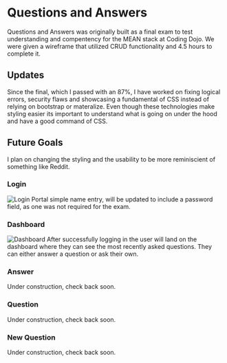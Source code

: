 # Questions and Answers

Questions and Answers was originally built as a final exam to test understanding and compentency for the MEAN stack at Coding Dojo. 
We were given a wireframe that utilized CRUD functionality and 4.5 hours to complete it. 

## Updates
Since the final, which I passed with an 87%, I have worked on fixing logical errors, security flaws and showcasing a fundamental of CSS instead of relying on bootstrap or materalize. Even though these technologies make styling easier its important to understand what is going on under the hood and have a good command of CSS. 

## Future Goals
I plan on changing the styling and the usability to be more reminiscient of something like Reddit. 

### Login
![Login Portal](assets/Login.PNG "Login portal")
simple name entry, will be updated to include a password field, as one was not required for the exam. 

### Dashboard
![Dashboard](assets/Dashboard.PNG "Dashboard")
After successfully logging in the user will land on the dashboard where they can see the most recently asked questions. They can either answer a question or ask their own. 

### Answer
Under construction, check back soon. 

### Question
Under construction, check back soon.

### New Question
Under construction, check back soon.